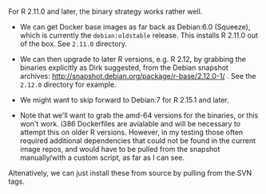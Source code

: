 For R 2.11.0 and later, the binary strategy works rather well.

- We can get Docker base images as far back as Debian:6.0 (Squeeze), which is currently the `debian:oldstable` release. This installs R 2.11.0 out of the box. See `2.11.0` directory.

- We can then upgrade to later R versions, e.g. R 2.12, by grabbing the binaries explicitly as Dirk suggested, from the Debian snapshot archives: http://snapshot.debian.org/package/r-base/2.12.0-1/ .  See the `2.12.0` directory for example.

- We might want to skip forward to Debian:7 for R 2.15.1 and later.

- Note that we'll want to grab the amd-64 versions for the binaries, or this won't work.  i386 Dockerfiles are avialable and will be necessary to attempt this on older R versions.  However, in my testing those often required additional dependencies that could not be found in the current image repos, and would have to be pulled from the snapshot manually/with a custom script, as far as I can see.

Altenatively, we can just install these from source by pulling from the SVN tags.


